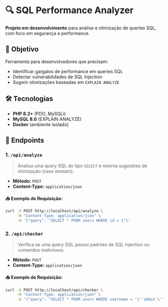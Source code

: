 # 🔍 SQL Performance Analyzer

**Projeto em desenvolvimento** para análise e otimização de queries SQL, com foco em segurança e performance.

## 🚀 Objetivo

Ferramenta para desenvolvedores que precisam:
- Identificar gargalos de performance em queries SQL
- Detectar vulnerabilidades de SQL Injection
- Sugerir otimizações baseadas em `EXPLAIN ANALYZE`

## 🛠️ Tecnologias

- **PHP 8.2+** (PDO, MySQLi)
- **MySQL 8.0** (EXPLAIN ANALYZE)
- **Docker** (ambiente isolado)

## 🚀 Endpoints

### 1. `/api/analyze`

> Analisa uma query SQL do tipo `SELECT` e retorna sugestões de otimização (caso existam).

- **Método:** `POST`
- **Content-Type:** `application/json`

#### 📥 Exemplo de Requisição:

```bash
curl -X POST http://localhost/api/analyze \
     -H "Content-Type: application/json" \
     -d '{"query": "SELECT * FROM users WHERE id = 1"}'
```
### 2. `/api/checker`

> Verifica se uma query SQL possui padrões de SQL Injection ou comandos maliciosos.

- **Método:** `POST`
- **Content-Type:** `application/json`

#### 📥 Exemplo de Requisição:

```bash
curl -X POST http://localhost/api/checker \
     -H "Content-Type: application/json" \
     -d '{"query": "SELECT * FROM users WHERE username = '\''admin'\'' OR '\''1'\''='\''1'\'' --"}'
```
